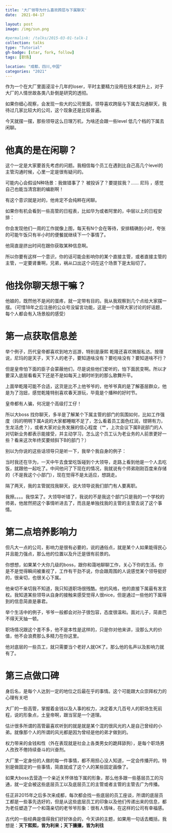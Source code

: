 ```yaml
---
title: '大厂领导为什么喜欢跨层与下属聊天'
date:  2021-04-17

layout: post
image: /img/sun.png

#permalink: /talks/2015-03-01-talk-1
collection: talks
type: "Tutorial"
gh-badge: [star, fork, follow]
tags: [职场]

location: "成都，四川,中国"
categories: "2021"
---
```

作为一个在大厂里面浸淫十几年的loser，平时主要精力没用在技术提升上，对于大厂的人情世故各类八卦倒是研究的透彻。

如果你细心观察，会发现一些大的公司里面，领导喜欢跨层与下属去沟通聊天，我待过几家比较大的公司，这个现象还是比较普遍。

今天就摆一摆，那些领导这么日理万机，为啥还会跟一些level 低几个档的下属去闲聊。

# 他真的是在闲聊？

这个一定是大家要首先考虑的问题。我相信每个员工在遇到比自己高几个level的主管沟通时候，心里一定是很有疑问的。

可能内心会假设N种场景：我做错事了？  被投诉了？要提拔我？......  尼玛 ，感觉自己也能当清宫剧的编剧啊！

有这个意识就是对的，他肯定不会纯粹在闲聊。

如果你有机会看到一些高管的日程表，比如华为或者阿里的，中层以上的日程安排： 

你会发现他们一周的工作就像上图，每天有N个会在等待，安排精确到小时，夸张的可能午饭只有半小时的便餐就继续下一个事情了。

他简直是挤出时间在跟你获取某种信息啊。

所以你要有这样一个意识，你的话可能会影响你的某个直接主管，或者直接主管的主管，一定要肾重啊，兄弟，祸从口出这个词在这个场景下是太贴切了。

# 他找你聊天想干嘛？

他娘的，既然他不是闲的蛋疼，就一定带有目的。我从我观察到几个点给大家摆一摆。（可惜18年之后注册的公众号没留言功能，这是一个值得大家讨论的好话题，每个人都会有入场景般的感受）

# 第一点获取信息差

举个例子，历代皇帝都喜欢到地方巡游，特别是康熙 乾隆还喜欢微服私访。按理说，尼玛的是天子，天下人的老子，要知道啥没有？要吃啥没有？要知道啥不行？

但是皇帝怕下面的臣子会蒙蔽他们，尽是说些他们爱听的，怕下面民变啊。所以才要深入底层看看天下还是不是如每天上朝时听到的那么歌舞升平。

上面举乾隆可能不合适，这货是比不上他爷爷的，他爷爷真的是了解基层群众，他是为了泡妞，感觉乾隆特别喜欢春天游玩，毕竟是个播种的好时节。

皇帝都有人骗，何况是个高级打工仔！

所以大boss 找你聊天，多半是了解某个下属主管的部门的氛围如何，比如工作强度（妈的明明下属A说的大家都睡眠不足了，怎么看着员工面色红润，铿锵有力，生龙活虎？），或者大家对业务发展的信心程度（艹，上次会议下属B说部门的人对切新业务都表示能接受，并主动学习，怎么这个员工认为老业务的人前景更好一些？看来这次年终奖要倾斜下B的部门？）

别以为你说的这些话领导只是听一下，我举个我自身的例子：

当时我还在华为，一天中午去食堂吃饭碰到个大领导，走路上看到他是一个人去吃饭，就跟他一起吃了。中间他问了下现在的情况，我就说有个师弟刚刚百度来存储的（不是我这个小部门），现在觉得不是太适应，想跳走。

隔了两天，我的主管就找我聊天，说大领导说我们部门有人要离职。

我擦。。。。我惊呆了。大领导听错了，我说的不是我这个部门只是我的一个学校的师弟，他居然把这个事情听进去了，而且是单独找我的主管的主管去说了这个事情。

# 第二点培养影响力

但凡大一点的公司，影响力是很有必要的，说的通俗点，就是某个人如果能得民心并且能力强点，那么他的位置以及升迁是很有前景的。

你想想，如果某个大你几级的boss，跟你和蔼地聊聊工作，关心下你的生活。你是不是觉得瞬间被重视了，工作有干劲不说，你会跟周围的人说感觉某个领导挺好的，很亲切，也很关心下属。

他亲切不亲切我不知道，我只知道职场很残酷。他的风格，他的直接下属最有发言权。我知道某些领导从自身的接触来感受觉得人很nice，但是通过一些他的下属得到的信息简直是暴君。

举个生活中的例子，爷爷一般都会对孙子很包容，态度很温和。面对儿子，简直巴不得天天抽一顿。

职场情况跟这个差不多，他不是本性是这样的，只是你对他来讲，没那么大的价值，他不会浪费那么多精力在你这里。

他对底层的一些员工，就只需要当个老好人就OK了。那么他的名声以及影响力就有了。

# 第三点做口碑

身后名，是每个人达到一定的地位之后最在乎的事情。这个可能跟大众崇拜权力的心理有关吧

大厂的一些高管，掌握着金钱以及人事的权力，决定着大几百号人的职场生死前程，说的形象点，土皇帝啊，跟当官是一个道理。

估计很多所谓的高管最喜欢听到的就是就是某个混的很风光的人是自己曾经的小弟。就像那个人的所谓的风光都是因为曾经是他的弟才做到的。

权力带来的金钱和性（外在表现就是社会上各类男女的跪拜舔狗），是每个职场男人孜孜不倦持续奋斗的兴奋剂。

大厂里一定身份的人做的每一件事情，都不用担心没人知道，一定会传播开的。特别是做固定的一些事情，简直就成了这个人的某些固定画像了。

如果大boss去营造一个亲近关怀体恤下属的形象，那么他多跟一些基层员工的沟通，就一定会被这些底层员工以及底层员工的主管或者主管的主管去广为传播。

任正非2015年之后多次来成都，每次都会找一些底层的员工座谈，所谓的底层员工都是一些事先选好的，但是从这些底层员工的印象以及他们传递出来的信息，都为老任塑造了一个和蔼亲切的老爷爷形象：很有人情味，在这样的公司有幸福感。

古代的一些经典是值得我们好好体会的，今天讲的主题，如果用一句话去概括，我想是：**天下熙熙，皆为利来；天下攘攘，皆为利往**

